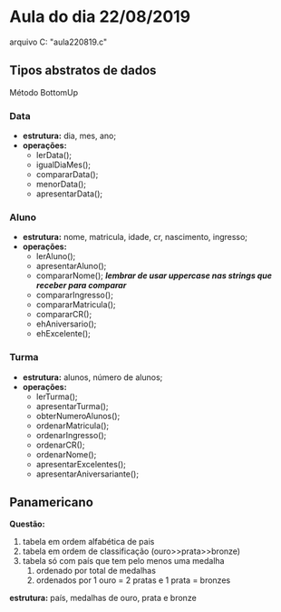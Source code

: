 # Aula do dia 22/08/2019

arquivo C: "aula220819.c"

## Tipos abstratos de dados

Método BottomUp

### Data

- **estrutura:** dia, mes, ano;
- **operações:**
  - lerData();
  - igualDiaMes();
  - compararData();
  - menorData();
  - apresentarData();

### Aluno

- **estrutura:** nome, matricula, idade, cr, nascimento, ingresso;
- **operações:**
  - lerAluno();
  - apresentarAluno();
  - compararNome(); ***lembrar de usar uppercase nas strings que receber para comparar***
  - compararIngresso();
  - compararMatricula();
  - compararCR();
  - ehAniversario();
  - ehExcelente();

### Turma

- **estrutura:** alunos, número de alunos;
- **operações:**
  - lerTurma();
  - apresentarTurma();
  - obterNumeroAlunos();
  - ordenarMatricula();
  - ordenarIngresso();
  - ordenarCR();
  - ordenarNome();
  - apresentarExcelentes();
  - apresentarAniversariante();

## Panamericano

**Questão:**

1. tabela em ordem alfabética de pais
2. tabela em ordem de classificação (ouro>>prata>>bronze)
3. tabela só com país que tem pelo menos uma medalha
   1. ordenado por total de medalhas
   2. ordenados por 1 ouro = 2 pratas e 1 prata = bronzes

**estrutura:** país, medalhas de ouro, prata e bronze
